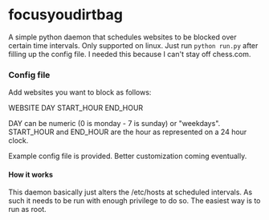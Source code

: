 # focusyoudirtbag
A simple python daemon that schedules websites to be blocked over certain time intervals. Only supported on linux.
Just run `python run.py` after filling up the config file. I needed this because I can't stay off chess.com.

### Config file
Add websites you want to block as follows:

WEBSITE DAY START_HOUR END_HOUR

DAY can be numeric (0 is monday - 7 is sunday) or "weekdays". 
START_HOUR and END_HOUR are the hour as represented on a 24 hour clock.

Example config file is provided. Better customization coming eventually.

#### How it works
This daemon basically just alters the /etc/hosts at scheduled intervals. As such it needs to be run with enough privilege to do so.
The easiest way is to run as root.
